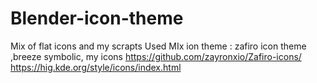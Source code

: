 # Blender-icon-theme
Mix of flat icons and my scrapts
Used MIx ion theme :
zafiro icon theme ,breeze symbolic, my icons
https://github.com/zayronxio/Zafiro-icons/
https://hig.kde.org/style/icons/index.html
